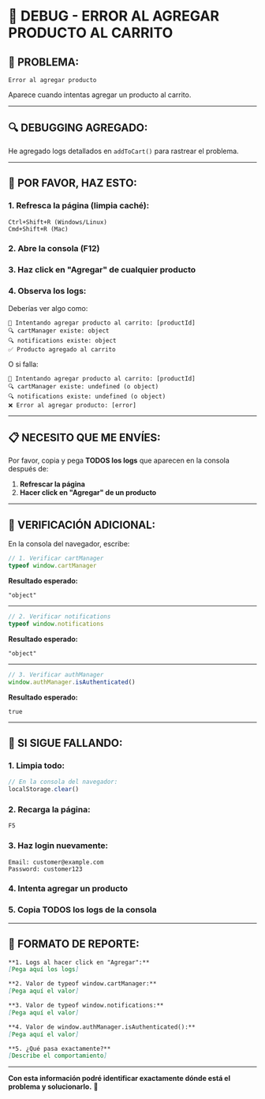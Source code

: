 # 🐛 DEBUG - ERROR AL AGREGAR PRODUCTO AL CARRITO

## 🔴 **PROBLEMA:**

```
Error al agregar producto
```

Aparece cuando intentas agregar un producto al carrito.

---

## 🔍 **DEBUGGING AGREGADO:**

He agregado logs detallados en `addToCart()` para rastrear el problema.

---

## 🧪 **POR FAVOR, HAZ ESTO:**

### **1. Refresca la página (limpia caché):**
```
Ctrl+Shift+R (Windows/Linux)
Cmd+Shift+R (Mac)
```

### **2. Abre la consola (F12)**

### **3. Haz click en "Agregar" de cualquier producto**

### **4. Observa los logs:**

Deberías ver algo como:
```
🛒 Intentando agregar producto al carrito: [productId]
🔍 cartManager existe: object
🔍 notifications existe: object
✅ Producto agregado al carrito
```

O si falla:
```
🛒 Intentando agregar producto al carrito: [productId]
🔍 cartManager existe: undefined (o object)
🔍 notifications existe: undefined (o object)
❌ Error al agregar producto: [error]
```

---

## 📋 **NECESITO QUE ME ENVÍES:**

Por favor, copia y pega **TODOS los logs** que aparecen en la consola después de:

1. **Refrescar la página**
2. **Hacer click en "Agregar" de un producto**

---

## 🔧 **VERIFICACIÓN ADICIONAL:**

En la consola del navegador, escribe:

```javascript
// 1. Verificar cartManager
typeof window.cartManager
```

**Resultado esperado:**
```
"object"
```

---

```javascript
// 2. Verificar notifications
typeof window.notifications
```

**Resultado esperado:**
```
"object"
```

---

```javascript
// 3. Verificar authManager
window.authManager.isAuthenticated()
```

**Resultado esperado:**
```
true
```

---

## 🚀 **SI SIGUE FALLANDO:**

### **1. Limpia todo:**
```javascript
// En la consola del navegador:
localStorage.clear()
```

### **2. Recarga la página:**
```
F5
```

### **3. Haz login nuevamente:**
```
Email: customer@example.com
Password: customer123
```

### **4. Intenta agregar un producto**

### **5. Copia TODOS los logs de la consola**

---

## 📝 **FORMATO DE REPORTE:**

```markdown
**1. Logs al hacer click en "Agregar":**
[Pega aquí los logs]

**2. Valor de typeof window.cartManager:**
[Pega aquí el valor]

**3. Valor de typeof window.notifications:**
[Pega aquí el valor]

**4. Valor de window.authManager.isAuthenticated():**
[Pega aquí el valor]

**5. ¿Qué pasa exactamente?**
[Describe el comportamiento]
```

---

**Con esta información podré identificar exactamente dónde está el problema y solucionarlo.** 🚀




